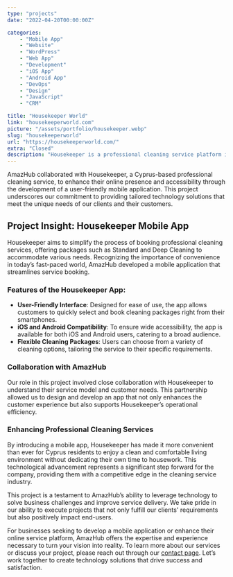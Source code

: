 ```yaml
---
type: "projects"
date: "2022-04-20T00:00:00Z"

categories: 
    - "Mobile App"
    - "Website"
    - "WordPress"
    - "Web App"
    - "Development"
    - "iOS App"
    - "Android App"
    - "DevOps"
    - "Design"
    - "JavaScript"
    - "CRM"

title: "Housekeeper World"
link: "housekeeperworld.com"
picture: "/assets/portfolio/housekeeper.webp"
slug: "housekeeperworld"
url: "https://housekeeperworld.com/"
extra: "Closed"
description: "Housekeeper is a professional cleaning service platform in Cyprus that offers flexible packages and a user-friendly mobile application for iOS and Android."
---
```

AmazHub collaborated with Housekeeper, a Cyprus-based professional cleaning service, to enhance their online presence and accessibility through the development of a user-friendly mobile application. This project underscores our commitment to providing tailored technology solutions that meet the unique needs of our clients and their customers.

## Project Insight: Housekeeper Mobile App
Housekeeper aims to simplify the process of booking professional cleaning services, offering packages such as Standard and Deep Cleaning to accommodate various needs. Recognizing the importance of convenience in today’s fast-paced world, AmazHub developed a mobile application that streamlines service booking.

### Features of the Housekeeper App:
- **User-Friendly Interface**: Designed for ease of use, the app allows customers to quickly select and book cleaning packages right from their smartphones.
- **iOS and Android Compatibility**: To ensure wide accessibility, the app is available for both iOS and Android users, catering to a broad audience.
- **Flexible Cleaning Packages**: Users can choose from a variety of cleaning options, tailoring the service to their specific requirements.

### Collaboration with AmazHub
Our role in this project involved close collaboration with Housekeeper to understand their service model and customer needs. This partnership allowed us to design and develop an app that not only enhances the customer experience but also supports Housekeeper’s operational efficiency.

### Enhancing Professional Cleaning Services
By introducing a mobile app, Housekeeper has made it more convenient than ever for Cyprus residents to enjoy a clean and comfortable living environment without dedicating their own time to housework. This technological advancement represents a significant step forward for the company, providing them with a competitive edge in the cleaning service industry.

This project is a testament to AmazHub’s ability to leverage technology to solve business challenges and improve service delivery. We take pride in our ability to execute projects that not only fulfill our clients' requirements but also positively impact end-users.

For businesses seeking to develop a mobile application or enhance their online service platform, AmazHub offers the expertise and experience necessary to turn your vision into reality. To learn more about our services or discuss your project, please reach out through our [contact page](https://amazhub.net/contact-us). Let’s work together to create technology solutions that drive success and satisfaction.
